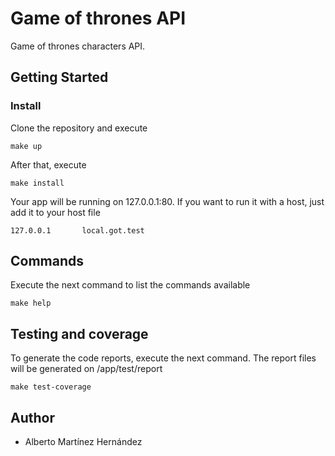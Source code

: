 # Game of thrones API

Game of thrones characters API.

## Getting Started

### Install

Clone the repository and execute
```
make up
```
After that, execute
```
make install
```

Your app will be running on 127.0.0.1:80. If you want to run it with a host, just add it to your host file
```
127.0.0.1       local.got.test
```

## Commands

Execute the next command to list the commands available
```
make help
```

## Testing and coverage
To generate the code reports, execute the next command. The report files will be generated on /app/test/report
```
make test-coverage
```

## Author
- Alberto Martínez Hernández
